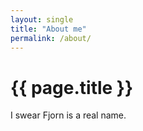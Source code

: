 ```yaml
---
layout: single
title: "About me"
permalink: /about/
---
```


# {{ page.title }}

<!-- some  -->

I swear Fjorn is a real name.

